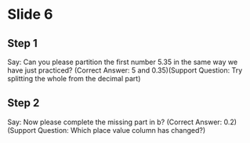 # Slide 6

## Step 1

Say: Can you please partition the first number 5.35 in the same way we have just practiced? (Correct Answer: 5 and 0.35)(Support Question: Try splitting the whole from the decimal part)

## Step 2

Say: Now please complete the missing part in b? (Correct Answer: 0.2) (Support Question: Which place value column has changed?)
